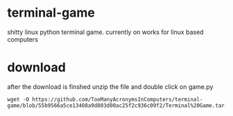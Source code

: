 # terminal-game
shitty linux python terminal game.
currently on works for linux based computers
</download>
# download
after the download is finshed unzip the file and double click on game.py 
````
wget -O https://github.com/TooManyAcronymsInComputers/terminal-game/blob/55b9566a5ce13408a9d803d00ac25f2c936c09f2/Terminal%20Game.tar.gz
````
<dowload>
